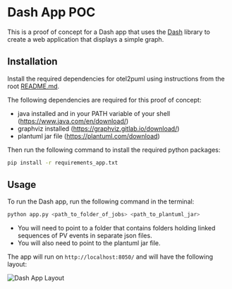 # Dash App POC
This is a proof of concept for a Dash app that uses the [Dash](https://dash.plotly.com/) library to create a web application that displays a simple graph.

## Installation
Install the required dependencies for otel2puml using instructions from the root [README.md](../../README.md).

The following dependencies are required for this proof of concept:
- java installed and in your PATH variable of your shell (https://www.java.com/en/download/)
- graphviz installed (https://graphviz.gitlab.io/download/)
- plantuml jar file (https://plantuml.com/download)

Then run the following command to install the required python packages:
```bash
pip install -r requirements_app.txt
```

## Usage

To run the Dash app, run the following command in the terminal:
```bash
python app.py <path_to_folder_of_jobs> <path_to_plantuml_jar>
```

* You will need to point to a folder that contains folders holding linked sequences of PV events in separate json files.
* You will also need to point to the plantuml jar file.

The app will run on `http://localhost:8050/` and will have the following layout:

![Dash App Layout](app.png)